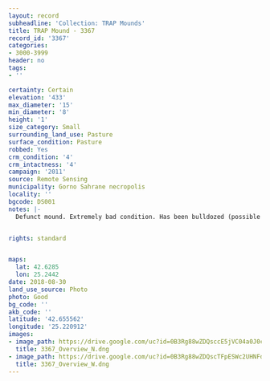 ```yaml
---
layout: record
subheadline: 'Collection: TRAP Mounds'
title: TRAP Mound - 3367
record_id: '3367'
categories:
- 3000-3999
header: no
tags:
- ''

certainty: Certain
elevation: '433'
max_diameter: '15'
min_diameter: '8'
height: '1'
size_category: Small
surrounding_land_use: Pasture
surface_condition: Pasture
robbed: Yes
crm_condition: '4'
crm_intactness: '4'
campaign: '2011'
source: Remote Sensing
municipality: Gorno Sahrane necropolis
locality: ''
bgcode: DS001
notes: |-
  Defunct mound. Extremely bad condition. Has been bulldozed (possible excavation work).


rights: standard


maps:
  lat: 42.6285
  lon: 25.2442
date: 2018-08-30
land_use_source: Photo
photo: Good
bg_code: ''
akb_code: ''
latitude: '42.655562'
longitude: '25.220912'
images:
- image_path: https://drive.google.com/uc?id=0B3Rg88wZDQsccE5jVC04a0J0cXc
  title: 3367_Overview_N.dng
- image_path: https://drive.google.com/uc?id=0B3Rg88wZDQscTFpESWc2UHNFdmM
  title: 3367_Overview_W.dng
---
```

